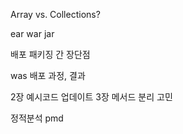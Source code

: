Array vs. Collections?

ear war jar

배포 패키징 간 장단점

was 배포 과정, 결과

2장 예시코드 업데이트
3장 메서드 분리 고민

정적분석 pmd